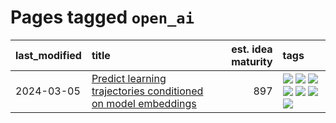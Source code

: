 # Pages tagged `open_ai`

|last_modified|title|est. idea maturity|tags
|:---|:---|---:|:---|
|2024-03-05|[Predict learning trajectories conditioned on model embeddings](../learning_traj_cond_pred.md)|897|[![](https://img.shields.io/badge/tag-code_gen-36f98)](../tags/code_gen.md) [![](https://img.shields.io/badge/tag-contrastive_learning-3a9a4f)](../tags/contrastive_learning.md) [![](https://img.shields.io/badge/tag-experimental-fe4dc)](../tags/experimental.md) [![](https://img.shields.io/badge/tag-llm-98b52b)](../tags/llm.md) [![](https://img.shields.io/badge/tag-open_ai-d9f12f)](../tags/open_ai.md) [![](https://img.shields.io/badge/tag-open_source-fe76cf)](../tags/open_source.md) [![](https://img.shields.io/badge/tag-public_good-683f3)](../tags/public_good.md)|